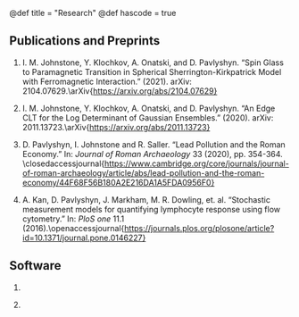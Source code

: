 @def title = "Research"
@def hascode = true


## Publications and Preprints

1) I. M. Johnstone, Y. Klochkov, A. Onatski, and D. Pavlyshyn. “Spin Glass to Paramagnetic Transition in Spherical Sherrington-Kirkpatrick Model with Ferromagnetic Interaction.” (2021). arXiv: 2104.07629.\arXiv{https://arxiv.org/abs/2104.07629}

2) I. M. Johnstone, Y. Klochkov, A. Onatski, and D. Pavlyshyn. “An Edge CLT for the Log Determinant of Gaussian Ensembles.” (2020). arXiv: 2011.13723.\arXiv{https://arxiv.org/abs/2011.13723}

3) D. Pavlyshyn, I. Johnstone and R. Saller. “Lead Pollution and the Roman Economy.” In: *Journal of Roman Archaeology* 33 (2020), pp. 354-364. \closedaccessjournal{https://www.cambridge.org/core/journals/journal-of-roman-archaeology/article/abs/lead-pollution-and-the-roman-economy/44F68F56B180A2E216DA1A5FDA0956F0}

4) A. Kan, D. Pavlyshyn, J. Markham, M. R. Dowling, et. al. “Stochastic measurement models for quantifying lymphocyte response using flow cytometry.” In: *PloS one* 11.1 (2016).\openaccessjournal{https://journals.plos.org/plosone/article?id=10.1371/journal.pone.0146227}

## Software

1) ~~~<code>RandomMatrixDistributions.jl</code>~~~: A Julia package containing ~~~<code>Distributions.jl</code>~~~-type specifications for various distributions arising from random matrix theory. \juliadots{https://github.com/damian-t-p/RandomMatrixDistributions.jl}

2) ~~~<code>StochasticAiry.jl</code>~~~: A Julia package for sampling the Stochatic Airy function as defined in Lambert & Paquette, "Strong approximation of Gaussian beta-ensemble characteristic polynomials: the edge regime and the stochastic Airy function," arXiv:2009.05003. \juliadots{https://github.com/damian-t-p/StochasticAiry.jl}



